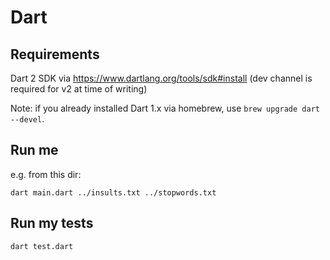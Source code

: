 # Dart

## Requirements

Dart 2 SDK via https://www.dartlang.org/tools/sdk#install (dev channel is required for v2 at time of writing)

Note: if you already installed Dart 1.x via homebrew, use `brew upgrade dart --devel`.

## Run me

e.g. from this dir:

`dart main.dart ../insults.txt ../stopwords.txt`

## Run my tests

`dart test.dart`